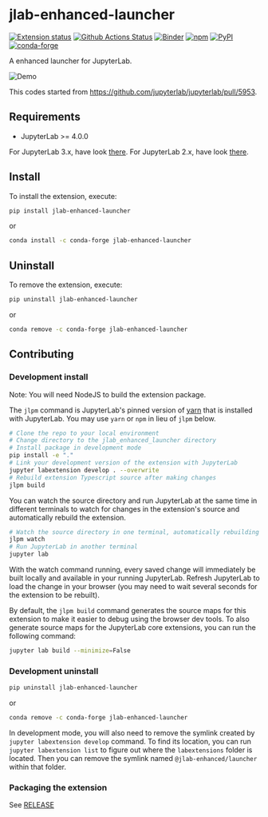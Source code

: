 # jlab-enhanced-launcher

[![Extension status](https://img.shields.io/badge/status-ready-success "ready to be used")](https://jupyterlab-contrib.github.io/)
[![Github Actions Status](https://github.com/jupyterlab-contrib/jlab-enhanced-launcher/workflows/Build/badge.svg)](https://github.com/jupyterlab-contrib/jlab-enhanced-launcher/actions?query=workflow%3ABuild)
[![Binder](https://mybinder.org/badge_logo.svg)](https://mybinder.org/v2/gh/jupyterlab-contrib/jlab-enhanced-launcher/master?urlpath=lab)
[![npm](https://img.shields.io/npm/v/@jlab-enhanced/launcher)](https://www.npmjs.com/package/@jlab-enhanced/launcher)
[![PyPI](https://img.shields.io/pypi/v/jlab-enhanced-launcher)](https://pypi.org/project/jlab-enhanced-launcher)
[![conda-forge](https://img.shields.io/conda/vn/conda-forge/jlab-enhanced-launcher)](https://anaconda.org/conda-forge/jlab-enhanced-launcher)

A enhanced launcher for JupyterLab.

![Demo](https://raw.githubusercontent.com/jupyterlab-contrib/jlab-enhanced-launcher/master/enh_launcher.gif)

This codes started from https://github.com/jupyterlab/jupyterlab/pull/5953.

## Requirements

- JupyterLab >= 4.0.0

For JupyterLab 3.x, have look [there](https://github.com/jupyterlab-contrib/jlab-enhanced-launcher/tree/3.x).
For JupyterLab 2.x, have look [there](https://github.com/jupyterlab-contrib/jlab-enhanced-launcher/tree/2.x).

## Install

To install the extension, execute:

```bash
pip install jlab-enhanced-launcher
```
or

```bash
conda install -c conda-forge jlab-enhanced-launcher
```

## Uninstall

To remove the extension, execute:

```bash
pip uninstall jlab-enhanced-launcher
```

or

```bash
conda remove -c conda-forge jlab-enhanced-launcher
```

## Contributing

### Development install

Note: You will need NodeJS to build the extension package.

The `jlpm` command is JupyterLab's pinned version of
[yarn](https://yarnpkg.com/) that is installed with JupyterLab. You may use
`yarn` or `npm` in lieu of `jlpm` below.

```bash
# Clone the repo to your local environment
# Change directory to the jlab_enhanced_launcher directory
# Install package in development mode
pip install -e "."
# Link your development version of the extension with JupyterLab
jupyter labextension develop . --overwrite
# Rebuild extension Typescript source after making changes
jlpm build
```

You can watch the source directory and run JupyterLab at the same time in different terminals to watch for changes in the extension's source and automatically rebuild the extension.

```bash
# Watch the source directory in one terminal, automatically rebuilding when needed
jlpm watch
# Run JupyterLab in another terminal
jupyter lab
```

With the watch command running, every saved change will immediately be built locally and available in your running JupyterLab. Refresh JupyterLab to load the change in your browser (you may need to wait several seconds for the extension to be rebuilt).

By default, the `jlpm build` command generates the source maps for this extension to make it easier to debug using the browser dev tools. To also generate source maps for the JupyterLab core extensions, you can run the following command:

```bash
jupyter lab build --minimize=False
```

### Development uninstall

```bash
pip uninstall jlab-enhanced-launcher
```

or

```bash
conda remove -c conda-forge jlab-enhanced-launcher
```

In development mode, you will also need to remove the symlink created by `jupyter labextension develop`
command. To find its location, you can run `jupyter labextension list` to figure out where the `labextensions`
folder is located. Then you can remove the symlink named `@jlab-enhanced/launcher` within that folder.

### Packaging the extension

See [RELEASE](RELEASE.md)

